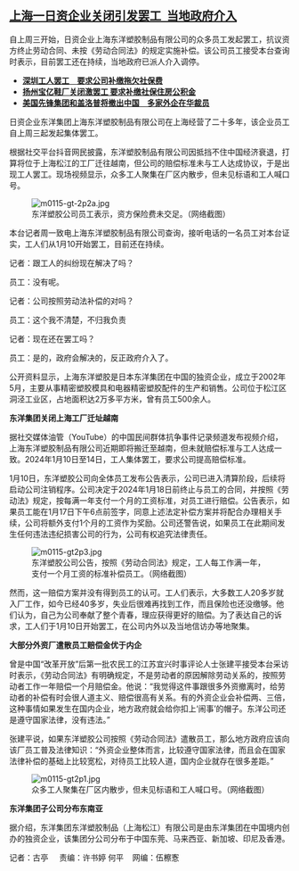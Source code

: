 <!--1705333080000-->
[上海一日资企业关闭引发罢工  当地政府介入](https://www.rfa.org/mandarin/yataibaodao/jingmao/gt2-01152024103725.html)
------

<p><span style="font-weight: 400;">自上周三开始，日资企业上海东洋塑胶制品有限公司的众多员工发起罢工，抗议资方终止劳动合同、未按《劳动合同法》的规定实施补偿。该公司员工接受本台查询时表示，目前罢工还在持续，当地政府已派人介入调停。</span></p><ul><li><strong><a href="https://www.rfa.org/mandarin/zhuanlan/laogongtongxun/hdf-12132023094652.html">深圳工人罢工　要求公司补缴拖欠社保费</a></strong></li><li><strong><a href="https://www.rfa.org/mandarin/zhuanlan/laogongtongxun/hdf-01122024112241.html">扬州宝亿鞋厂关闭激罢工 要求补缴社保住房公积金</a></strong></li><li><strong><a href="https://www.rfa.org/mandarin/yataibaodao/jingmao/gt2-11062023081214.html">美国先锋集团和盖洛普将撤出中国　多家外企在华裁员</a></strong></li></ul><p><span style="font-weight: 400;">日资企业东洋集团上海东洋塑胶制品有限公司在上海经营了二十多年，该企业员工自上周三起发起集体罢工。</span></p><p></p><p><span style="font-weight: 400;">根据社交平台抖音网民披露，东洋塑胶制品有限公司因抵挡不住中国经济衰退，打算将位于上海松江的工厂迁往越南，但公司的赔偿标准未与工人达成协议，于是出现工人罢工。现场视频显示，众多工人聚集在厂区内散步，但未见标语和工人喊口号。</span></p><figure><img alt="m0115-gt-2p2a.jpg" class="image-richtext image-inline" src="https://www.rfa.org/mandarin/yataibaodao/jingmao/m0115-gt-2p2a.jpg" title="m0115-gt-2p2a.jpg"/><figcaption>东洋塑胶公司员工表示，资方保险费未交足。（网络截图）</figcaption></figure><p></p><p><span style="font-weight: 400;">本台记者周一致电上海东洋塑胶制品有限公司查询，接听电话的一名员工对本台证实，工人们从1月10开始罢工，目前还在持续。</span></p><p></p><p><span style="font-weight: 400;">记者：跟工人的纠纷现在解决了吗？</span></p><p><span style="font-weight: 400;">员工：没有呢。</span></p><p><span style="font-weight: 400;">记者：公司按照劳动法补偿的对吗？</span></p><p><span style="font-weight: 400;">员工：这个我不清楚，不归我负责</span></p><p><span style="font-weight: 400;">记者：现在还在罢工吗？</span></p><p><span style="font-weight: 400;">员工：是的，政府会解决的，反正政府介入了。</span></p><p></p><p><span style="font-weight: 400;">公开资料显示，上海东洋塑胶是日本东洋集团在中国的独资企业，成立于2002年5月，主要从事精密塑胶模具和电器精密塑胶配件的生产和销售。公司位于松江区洞泾工业区，占地面积达2万多平方米，曾有员工500余人。 </span></p><p></p><p><b>东洋集团关闭上海工厂迁址越南</b></p><p></p><p><span style="font-weight: 400;">据社交媒体油管（YouTube）的中国民间群体抗争事件记录频道发布视频介绍，上海东洋塑胶制品有限公司近期即将搬迁至越南，但未就赔偿标准与工人达成一致。2024年1月10日至14日，工人集体罢工，要求公司提高赔偿标准。 </span></p><p></p><p><span style="font-weight: 400;">1月10日，东洋塑胶公司向全体员工发布公告表示，公司已进入清算阶段，后续将启动公司注销程序。公司决定于2024年1月18日前终止与员工的合同，并按照《劳动法》规定，按每满一年支付一个月的工资标准，对员工进行赔偿。公告表示，如果员工能在1月17日下午6点前签字，同意上述法定补偿方案并将配合办理相关手续，公司将额外支付1个月的工资作为奖励。公司还警告说，如果员工在此期间发生任何违法违纪损害公司的行为，公司有权追究法律责任。</span></p><figure><img alt="m0115-gt2p3.jpg" class="image-richtext image-inline" src="https://www.rfa.org/mandarin/yataibaodao/jingmao/m0115-gt2p3.jpg" title="m0115-gt2p3.jpg"/><figcaption>东洋塑胶公司公告，按照《劳动合同法》规定，工人每工作满一年，支付一个月工资的标准补偿员工。（网络截图）</figcaption></figure><p><span style="font-weight: 400;"></span></p><p><span style="font-weight: 400;">然而，这一赔偿方案并没有得到员工的认可。工人们表示，大多数工人20多岁就入厂工作，如今已经40多岁，失业后很难再找到工作，而且保险也还没缴够。他们认为，自己为公司奉献了整个青春，理应获得更好的赔偿。为了表达自己的诉求，工人们于1月10日开始罢工，在公司内外以及当地信访办等地聚集。</span></p><p></p><p><b>大部分外资厂遣散员工赔偿金优于内企</b></p><p></p><p><span style="font-weight: 400;">曾是中国“改革开放”后第一批农民工的江苏宜兴时事评论人士张建平接受本台采访时表示，《劳动合同法》有明确规定，不是劳动者的原因解除劳动关系的，按照劳动者工作一年赔偿一个月赔偿金。他说：“我觉得这件事跟很多外资撤离时，给劳动者的补偿有时会很人道主义、赔偿很高有关系。有的外资企业会补偿两、三倍，这种事情如果发生在国内企业，地方政府就会给你扣上‘闹事’的帽子。东洋公司还是遵守国家法律，没有违法。”</span></p><p></p><p><span style="font-weight: 400;">张建平说，如果东洋塑胶公司按照《劳动合同法》遣散员工，那么地方政府应该向该厂员工普及法律知识：“外资企业整体而言，比较遵守国家法律，而且会在国家法律补偿的基础上比较宽松，对待员工比较人道，国内企业就存在很多差距。”</span></p><figure><img alt="m0115-gt2p1.jpg" class="image-richtext image-inline" src="https://www.rfa.org/mandarin/yataibaodao/jingmao/m0115-gt2p1.jpg/@@images/2360f7b0-050f-4fe1-82b6-0929267de260.jpeg" title="m0115-gt2p1.jpg"/><figcaption>众多工人聚集在厂区内散步，但未见标语和工人喊口号。（网络截图）</figcaption></figure><p><b></b></p><p><b>东洋集团子公司分布东南亚</b></p><p></p><p><span style="font-weight: 400;">据介绍，东洋集团东洋塑胶制品（上海松江）有限公司是由东洋集团在中国境内创办的独资企业，该集团分公司分布于中国东莞、马来西亚、新加坡、印尼及香港。</span></p><p></p><p><span style="font-weight: 400;">记者：古亭     责编：许书婷 何平    网编：伍檫愙</span></p><p></p>
